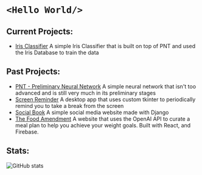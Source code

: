 # ```<Hello World/>``` 

## Current Projects:
  - [Iris Classifier](https://github.com/5tormm/IrisClassifier) A simple Iris Classifier that is built on top of PNT and used the Iris Database to train the data

## Past Projects:  
  - [PNT - Preliminary Neural Network](https://github.com/5tormm/PNT-Preliminary-Neural-Network) A simple neural network that isn't too advanced and is still very much in its preliminary stages
  - [Screen Reminder](https://github.com/5tormm/ScreenReminder) A desktop app that uses custom tkinter to periodically remind you to take a break from the screen
  - [Social Book](https://github.com/5tormm/SocialBook) A simple social media website made with Django
  - [The Food Amendment](https://github.com/nishantj2006/excersisehackathon) A website that uses the OpenAI API to curate a meal plan to help you achieve your weight goals. Built with React, and Firebase.

## Stats:
![GitHub stats](https://github-readme-stats.vercel.app/api?username=5tormm&show_icons=true)
<!--
**5tormm/5tormm** is a ✨ _special_ ✨ repository because its `README.md` (this file) appears on your GitHub profile.

Here are some ideas to get you started:

- 🔭 I’m currently working on ...
- 🌱 I’m currently learning ...
- 👯 I’m looking to collaborate on ...
- 🤔 I’m looking for help with ...
- 💬 Ask me about ...
- 📫 How to reach me: ...
- 😄 Pronouns: ...
- ⚡ Fun fact: ...
-->
